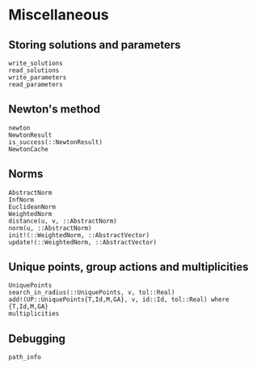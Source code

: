 # Miscellaneous

## Storing solutions and parameters

```@docs
write_solutions
read_solutions
write_parameters
read_parameters
```

## Newton's method

```@docs
newton
NewtonResult
is_success(::NewtonResult)
NewtonCache
```

## Norms

```@docs
AbstractNorm
InfNorm
EuclideanNorm
WeightedNorm
distance(u, v, ::AbstractNorm)
norm(u, ::AbstractNorm)
init!(::WeightedNorm, ::AbstractVector)
update!(::WeightedNorm, ::AbstractVector)
```

## Unique points, group actions and multiplicities

```@docs
UniquePoints
search_in_radius(::UniquePoints, v, tol::Real)
add!(UP::UniquePoints{T,Id,M,GA}, v, id::Id, tol::Real) where {T,Id,M,GA}
multiplicities
```

## Debugging

```@docs
path_info
```
